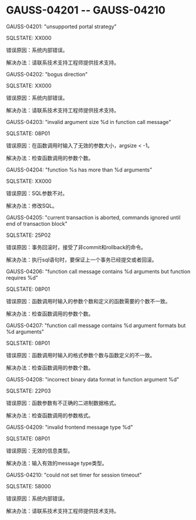 # GAUSS-04201 -- GAUSS-04210

GAUSS-04201: "unsupported portal strategy"

SQLSTATE: XX000

错误原因：系统内部错误。

解决办法：请联系技术支持工程师提供技术支持。

GAUSS-04202: "bogus direction"

SQLSTATE: XX000

错误原因：系统内部错误。

解决办法：请联系技术支持工程师提供技术支持。

GAUSS-04203: "invalid argument size %d in function call message"

SQLSTATE: 08P01

错误原因：在函数调用时输入了无效的参数大小，argsize < -1。

解决办法：检查函数调用的参数个数。

GAUSS-04204: "function %s has more than %d arguments"

SQLSTATE: XX000

错误原因：SQL参数不对。

解决办法：修改SQL。

GAUSS-04205: "current transaction is aborted, commands ignored until end of transaction block"

SQLSTATE: 25P02

错误原因：事务回滚时，接受了非commit和rollback的命令。

解决办法：执行sql语句时，要保证上一个事务已经提交或者回滚。

GAUSS-04206: "function call message contains %d arguments but function requires %d"

SQLSTATE: 08P01

错误原因：函数调用时输入的参数个数和定义的函数需要的个数不一致。

解决办法：检查函数调用的参数个数。

GAUSS-04207: "function call message contains %d argument formats but %d arguments"

SQLSTATE: 08P01

错误原因：函数调用时输入的格式参数个数与函数定义的不一致。

解决办法：检查函数调用的参数个数。

GAUSS-04208: "incorrect binary data format in function argument %d"

SQLSTATE: 22P03

错误原因：函数参数有不正确的二进制数据格式。

解决办法：检查函数调用的参数格式。

GAUSS-04209: "invalid frontend message type %d"

SQLSTATE: 08P01

错误原因：无效的信息类型。

解决办法：输入有效的message type类型。

GAUSS-04210: "could not set timer for session timeout"

SQLSTATE: 58000

错误原因：系统内部错误。

解决办法：请联系技术支持工程师提供技术支持。

